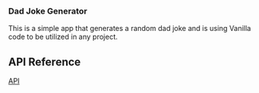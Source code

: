 ### Dad Joke Generator

This is a simple app that generates a random dad joke and is using Vanilla code to be utilized in any project.

## API Reference
[API](https://api-ninjas.com/)